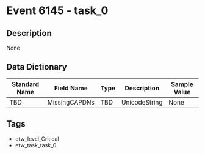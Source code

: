 # Event 6145 - task_0

## Description
None

## Data Dictionary
|Standard Name|Field Name|Type|Description|Sample Value|
|---|---|---|---|---|
|TBD|MissingCAPDNs|TBD|UnicodeString|None|None|

## Tags
* etw_level_Critical
* etw_task_task_0